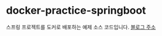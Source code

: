 # docker-practice-springboot
스프링 프로젝트를 도커로 배포하는 예제 소스 코드입니다.
[블로그 주소](https://teumteum.tistory.com/28)
